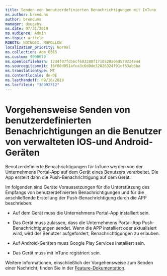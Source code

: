```yaml
---
title: Senden von benutzerdefinierten Benachrichtigungen mit InTune
ms.author: brenduns
author: brenduns
manager: dougeby
ms.date: 07/31/2019
ms.audience: Admin
ms.topic: article
ROBOTS: NOINDEX, NOFOLLOW
localization_priority: Normal
ms.collection: Adm_O365
ms.custom: 9000679
ms.openlocfilehash: 1244f07fd56cf603280f1710520a04d579224e44
ms.sourcegitcommit: 16f08d051afca3c6d0de32826324f91cf63ab5ba
ms.translationtype: MT
ms.contentlocale: de-DE
ms.lasthandoff: 09/16/2019
ms.locfileid: "36992312"
---
```

# <a name="how-to-send-custom-notifications-to-the-users-of-managed-ios-and-android-devices"></a>Vorgehensweise Senden von benutzerdefinierten Benachrichtigungen an die Benutzer von verwalteten IOS-und Android-Geräten

Benutzerdefinierte Benachrichtigungen für InTune werden von der Unternehmens Portal-App auf dem Gerät eines Benutzers verarbeitet. Die App erstellt dann die Push-Benachrichtigung auf dem Gerät.

Im folgenden sind Geräte Voraussetzungen für die Unterstützung des Empfangs von benutzerdefinierten Benachrichtigungen und für die anschließende Erstellung der Push-Benachrichtigung durch die APP beschrieben:

- Auf dem Gerät muss die Unternehmens Portal-App installiert sein.  

- Das Gerät muss zulassen, dass die Unternehmens Portal-App Push-Benachrichtigungen sendet. Wenn die APP installiert oder aktualisiert wird, wird der Benutzer aufgefordert, Benachrichtigungen zu erlauben.

- Auf Android-Geräten muss Google Play Services installiert sein.

- Das Gerät muss mit InTune registriert sein.

Weitere Informationen, einschließlich der Vorgehensweise zum Senden einer Nachricht, finden Sie in der [Feature-Dokumentation](https://docs.microsoft.com/intune/custom-notifications).

